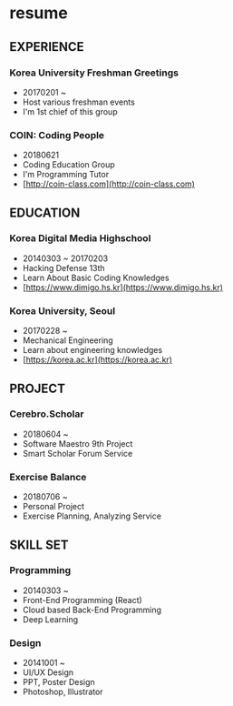 # resume

## EXPERIENCE

### Korea University Freshman Greetings

- 20170201 ~
- Host various freshman events
- I'm 1st chief of this group

### COIN: Coding People

- 20180621
- Coding Education Group
- I'm Programming Tutor
- [http://coin-class.com](http://coin-class.com)

## EDUCATION

### Korea Digital Media Highschool

- 20140303 ~ 20170203
- Hacking Defense 13th
- Learn About Basic Coding Knowledges
- [https://www.dimigo.hs.kr](https://www.dimigo.hs.kr)

### Korea University, Seoul

- 20170228 ~
- Mechanical Engineering
- Learn about engineering knowledges
- [https://korea.ac.kr](https://korea.ac.kr)

## PROJECT

### Cerebro.Scholar

- 20180604 ~
- Software Maestro 9th Project
- Smart Scholar Forum Service

### Exercise Balance

- 20180706 ~
- Personal Project
- Exercise Planning, Analyzing Service

## SKILL SET

### Programming

- 20140303 ~
- Front-End Programming (React)
- Cloud based Back-End Programming
- Deep Learning

### Design

- 20141001 ~
- UI/UX Design
- PPT, Poster Design
- Photoshop, Illustrator